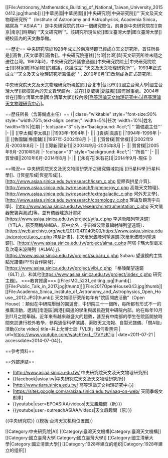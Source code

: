 [[File:Astronomy_Mathematics_Building_of_National_Taiwan_University_20150412.jpg|thumb]]
[[中華民國|中華民國]][[中央研究院|中央研究院]]'''天文及天文物理研究所'''（Institute of Astronomy and Astrophysics, Academia Sinica，縮寫為 '''ASIAA'''）是中央研究院的其中一個研究單位，前身是中央研究院在[[南京|南京]]時期的'''天文研究所'''。該研究所現位於[[國立臺灣大學|國立臺灣大學]]總校區內的天文數學館。

==歷史==
中央研究院於1928年成立於南京時即已經成立天文研究所，首任所長是[[高魯_(天文學家)|高魯]]。中央研究院遷往[[台灣|台灣]]時天文研究所並未隨之遷往台灣。1992年時，中央研究院評議會通過[[中央研究院院士|中央研究院院士]][[林家翹|林家翹]]的建議，決議成立'''天文及天文物理研究所'''。1993年正式成立'''天文及天文物理研究所籌備處'''；2010年6月1日改制成為正式研究所。

中央研究院天文及天文物理研究所現位於[[台北市|台北市]][[國立台灣大學|國立台灣大學]]總校區內的天文數學館內，並在[[夏威夷|夏威夷]]設有辦事處。2004年曾在[[國立清華大學|國立清華大學]]校內設[[高等理論天文物理研究中心|高等理論天文物理研究中心]](已搬遷)。

==歷任所長（含籌備處主任）==
{| class="wikitable" style="font-size:90%  style="width:75%;text-align: center;"
!width=5%|任次
!width=10%|姓名
!width=15%|任期
|-
!colspan="3" style="background: #ccf;"| '''籌備處主任'''
|-
||| [[李太楓|李太楓]] ||1993年-1994年
|-
||| [[袁旂|袁旂]] ||1994年-1996年
|-
||| [[魯國鏞|魯國鏞]]||1997年-2002年8月
|-
||| [[賀曾樸|賀曾樸]]||2002年9月-2003年8月
|-
||| [[郭新|郭新]]||2003年9月-2005年8月
|-
||| 賀曾樸||2005年9月-2010年5月
|-
!colspan="3" style="background: #ccf;"| '''所長'''
|-
||| 賀曾樸||2010年6月-2014年8月
|-
||| [[朱有花|朱有花]]||2014年9月-現任
|}

==現況==
中央研究院天文及天文物理研究所之研究領域包括 [[行星科學|行星科學]]、[[恆星形成|恆星形成]]、[http://www.asiaa.sinica.edu.tw/research/icsm_c.php 星際與拱星介質]、[http://www.asiaa.sinica.edu.tw/research/highenergy_c.php 高能天文物理]、[http://www.asiaa.sinica.edu.tw/research/extragalactic_c.php 河外天文學]、[http://www.asiaa.sinica.edu.tw/research/cosmology_c.php 理論及觀測宇宙學]、[http://www.asiaa.sinica.edu.tw/research/instrumentation_c.php 天文儀器安裝與測試]等。並有儀器建造計畫如[https://www.asiaa.sinica.edu.tw/project/ytla_c.php 李遠哲陣列望遠鏡]（YTLA，原英簡稱AMiBA，原中文名：宇宙微波背景輻射陣列望遠鏡）、[https://web.archive.org/web/20170411140500/https://www.asiaa.sinica.edu.tw/project/taos_c.php 掩星計畫]、[[次毫米波陣列望遠鏡|次毫米波陣列望遠鏡]]、[https://www.asiaa.sinica.edu.tw/project/alma_c.php 阿塔卡瑪大型毫米及次毫米波陣列（ALMA）」]、[https://www.asiaa.sinica.edu.tw/project/subaru_c.php Subaru 望遠鏡的主焦點光譜儀(PFS)合作開發]、[https://www.asiaa.sinica.edu.tw/project/vlbi_c.php 「格陵蘭望遠鏡（GLT）」]，和其他[https://www.asiaa.sinica.edu.tw/project/index_c.php 研究主題]。
===教育推廣===
[[File:IMG_5231_editing.jpg|thumb]][[File:Public_Talk_in_2017.jpg|thumb]][[File:2017OpenHouse043.jpg|thumb]][[File:Academia_Sinica_Institute_of_Astronomy_and_Astrophysics_Open_House,_2012.JPG|thumb]]
天文物理研究所每年有"院區開放活動"（Open House）：類似在中研院舉辦的園遊會，中研院三十一個所，每所都有形式不一的推廣活動，邀請[[南港區|南港]]周邊的學生與居民遊覽中研院內部。約在每年10月到11月之間舉辦。近年來有越來越盛大的趨勢，甚至有中南部的學生在院區開放時間來訪進行校外教學，參與通俗科學演講、索取天文海報、自製光譜儀、「問A咖」活動<ref>{{cite video| title=井上允博士談「VLBI」如何看黑洞 | url=https://www.youtube.com/watch?v=L_f7VYzK1jo | date=2011-07-21 | accessdate=2014-07-04}}</ref>。

==參考資料==
<references/>

==外部連結==
* [http://www.asiaa.sinica.edu.tw/ 中央研究院天文及天文物理研究所]
* {{facebook|asiaa.tw|中央研究院天文及天文物理研究所}}
* [http://www.tiara.sinica.edu.tw/ 高等理論天文物理研究中心]
* [https://sites.google.com/a/asiaa.sinica.edu.tw/iaaq-on-web/ 天聞季報文獻庫]
* {{youtube|user=EPOASIAA/videos|天文趣趣問（新）}}
* {{youtube|user=outreachASIAA/videos|天文趣趣問（原）}}

{{中央研究院}}
{{模板:台湾天文机构位置图}}

[[Category:中央研究院|A]]
[[Category:臺灣天文機構|Category:臺灣天文機構]]
[[Category:國立臺灣大學|Category:國立臺灣大學]]
[[Category:國立清華大學|Category:國立清華大學]]
[[Category:1928年建立的组织|Category:1928年建立的组织]]